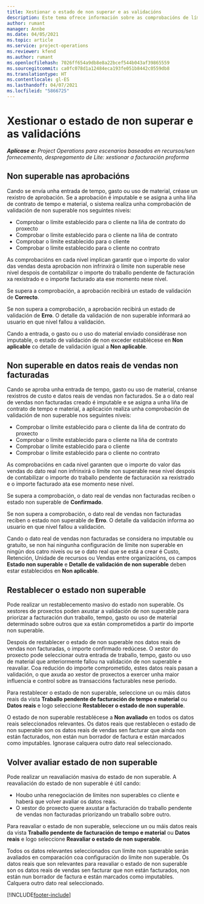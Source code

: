 ```yaml
---
title: Xestionar o estado de non superar e as validacións
description: Este tema ofrece información sobre as comprobacións de límite non superable realizadas en Project Operations.
author: rumant
manager: Annbe
ms.date: 04/05/2021
ms.topic: article
ms.service: project-operations
ms.reviewer: kfend
ms.author: rumant
ms.openlocfilehash: 7026ff654a9db8e8a22bcef544b043af39865559
ms.sourcegitcommit: ca0fc078d1a12484eca193fe051b8442c0559db8
ms.translationtype: HT
ms.contentlocale: gl-ES
ms.lasthandoff: 04/07/2021
ms.locfileid: "5866725"
---
```

# <a name="manage-not-to-exceed-status-and-validations"></a>Xestionar o estado de non superar e as validacións 

_**Aplícase a:** Project Operations para escenarios baseados en recursos/sen fornecemento, despregamento de Lite: xestionar a facturación proforma_

## <a name="not-to-exceed-on-approvals"></a>Non superable nas aprobacións

Cando se envía unha entrada de tempo, gasto ou uso de material, créase un rexistro de aprobación. Se a aprobación é imputable e se asigna a unha liña de contrato de tempo e material, o sistema realiza unha comprobación de validación de non superable nos seguintes niveis:

  - Comprobar o límite establecido para o cliente na liña de contrato do proxecto
  - Comprobar o límite establecido para o cliente na liña de contrato
  - Comprobar o límite establecido para o cliente
  - Comprobar o límite establecido para o cliente no contrato

As comprobacións en cada nivel implican garantir que o importe do valor das vendas desta aprobación non infrinxirá o límite non superable nese nivel despois de contabilizar o importe do traballo pendente de facturación xa rexistrado e o importe facturado ata ese momento nese nivel.

Se supera a comprobación, a aprobación recibirá un estado de validación de **Correcto**.

Se non supera a comprobación, a aprobación recibirá un estado de validación de **Erro**. O detalle da validación de non superable informará ao usuario en que nivel fallou a validación.

Cando a entrada, o gasto ou o uso do material enviado considérase non imputable, o estado de validación de non exceder establécese en **Non aplicable** co detalle de validación igual a **Non aplicable**.

## <a name="not-to-exceed-on-unbilled-sales-actuals"></a>Non superable en datos reais de vendas non facturadas

Cando se aproba unha entrada de tempo, gasto ou uso de material, créanse rexistros de custo e datos reais de vendas non facturados. Se a o dato real de vendas non facturadas creado é imputable e se asigna a unha liña de contrato de tempo e material, a aplicación realiza unha comprobación de validación de non superable nos seguintes niveis:

  - Comprobar o límite establecido para o cliente da liña de contrato do proxecto
  - Comprobar o límite establecido para o cliente na liña de contrato
  - Comprobar o límite establecido para o cliente
  - Comprobar o límite establecido para o cliente no contrato

As comprobacións en cada nivel garanten que o importe do valor das vendas do dato real non infrinxirá o límite non superable nese nivel despois de contabilizar o importe do traballo pendente de facturación xa rexistrado e o importe facturado ata ese momento nese nivel.

Se supera a comprobación, o dato real de vendas non facturadas reciben o estado non superable de **Confirmado**.

Se non supera a comprobación, o dato real de vendas non facturadas reciben o estado non superable de **Erro**. O detalle da validación informa ao usuario en que nivel fallou a validación.

Cando o dato real de vendas non facturadas se considera no imputable ou gratuíto, se non hai ningunha configuración de límite non superable en ningún dos catro niveis ou se o dato real que se está a crear é Custo, Retención, Unidade de recursos ou Vendas entre organizacións, os campos **Estado non superable** e **Detalle de validación de non superable** deben estar establecidos en **Non aplicable**.

## <a name="reset-the-not-to-exceed-status"></a>Restablecer o estado non superable

Pode realizar un restablecemento masivo do estado non superable. Os xestores de proxectos poden axustar a validación de non superable para priorizar a facturación dun traballo, tempo, gasto ou uso de material determinado sobre outros que xa están comprometidos a partir do importe non superable.

Despois de restablecer o estado de non superable nos datos reais de vendas non facturadas, o importe confirmado redúcese. O xestor do proxecto pode seleccionar outra entrada de traballo, tempo, gasto ou uso de material que anteriormente fallou na validación de non superable e reavaliar. Coa redución do importe comprometido, estes datos reais pasan a validación, o que axuda ao xestor de proxectos a exercer unha maior influencia e control sobre as transaccións facturables nese período.

Para restablecer o estado de non superable, seleccione un ou máis datos reais da vista **Traballo pendente de facturación de tempo e material** ou **Datos reais** e logo seleccione **Restablecer o estado de non superable**.

O estado de non superable restablécese a **Non avaliado** en todos os datos reais seleccionados relevantes. Os datos reais que restablecen o estado de non superable son os datos reais de vendas sen facturar que aínda non están facturados, non están nun borrador de factura e están marcados como imputables. Ignorase calquera outro dato real seleccionado.

## <a name="reevaluate-not-to-exceed-status"></a>Volver avaliar estado de non superable

Pode realizar un reavaliación masiva do estado de non superable. A reavaliación do estado de non superable é útil cando:

  - Houbo unha renegociación de límites non superables co cliente e haberá que volver avaliar os datos reais.
  - O xestor do proxecto quere axustar a facturación do traballo pendente de vendas non facturadas priorizando un traballo sobre outro.

Para reavaliar o estado de non superable, seleccione un ou máis datos reais da vista **Traballo pendente de facturación de tempo e material** ou **Datos reais** e logo seleccione **Reavaliar o estado de non superable**.

Todos os datos relevantes seleccionados cun límite non superable serán avaliados en comparación coa configuración do límite non superable. Os datos reais que son relevantes para reavaliar o estado de non superable son os datos reais de vendas sen facturar que non están facturados, non están nun borrador de factura e están marcados como imputables. Calquera outro dato real seleccionado.


[!INCLUDE[footer-include](../../includes/footer-banner.md)]
